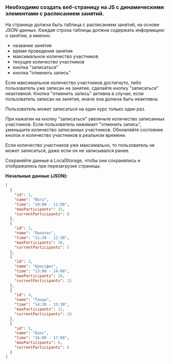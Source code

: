 ### Необходимо создать веб-страницу на JS с динамическими элементами с расписанием занятий.

На странице должна быть таблица с расписанием занятий, на основе JSON-данных.
Каждая строка таблицы должна содержать информацию о занятии, а именно:

- название занятия
- время проведения занятия
- максимальное количество участников
- текущее количество участников
- кнопка "записаться"
- кнопка "отменить запись"

Если максимальное количество участников достигнуто, либо пользователь уже записан на занятие, сделайте кнопку "записаться" неактивной.
Кнопка "отменить запись" активна в случае, если пользователь записан на занятие, иначе она должна быть неактивна.

Пользователь может записаться на один курс только один раз.

При нажатии на кнопку "записаться" увеличьте количество записанных участников.
Если пользователь нажимает "отменить запись", уменьшите количество записанных участников.
Обновляйте состояние кнопок и количество участников в реальном времени.

Если количество участников уже максимально, то пользователь не может записаться, даже если он не записывался ранее.

Сохраняйте данные в LocalStorage, чтобы они сохранялись и отображались при перезагрузке страницы.

**Начальные данные (JSON):**

```json
[
  {
    "id": 1,
    "name": "Йога",
    "time": "10:00 - 11:00",
    "maxParticipants": 15,
    "currentParticipants": 8
  },
  {
    "id": 2,
    "name": "Пилатес",
    "time": "11:30 - 12:30",
    "maxParticipants": 10,
    "currentParticipants": 5
  },
  {
    "id": 3,
    "name": "Кроссфит",
    "time": "13:00 - 14:00",
    "maxParticipants": 20,
    "currentParticipants": 15
  },
  {
    "id": 4,
    "name": "Танцы",
    "time": "14:30 - 15:30",
    "maxParticipants": 12,
    "currentParticipants": 10
  },
  {
    "id": 5,
    "name": "Бокс",
    "time": "16:00 - 17:00",
    "maxParticipants": 8,
    "currentParticipants": 6
  }
]
```
